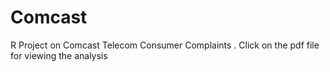# Comcast
R Project on Comcast Telecom Consumer Complaints .
Click on the pdf file for viewing the analysis
